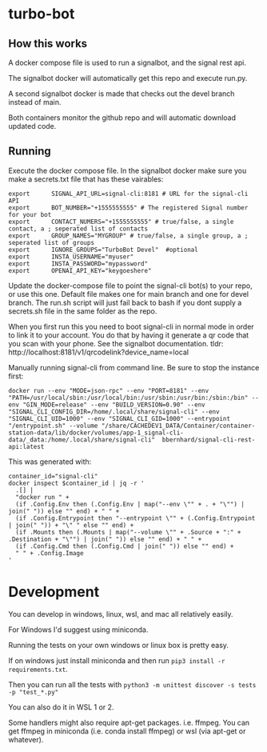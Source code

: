 # turbo-bot

## How this works

A docker compose file is used to run a signalbot, and the signal rest api.

The signalbot docker will automatically get this repo and execute run.py.

A second signalbot docker is made that checks out the devel branch instead of main.

Both containers monitor the github repo and will automatic download updated code.


## Running

Execute the docker compose file.  In the signalbot docker make sure you make a secrets.txt file that has these vairables:

```
export      SIGNAL_API_URL=signal-cli:8181 # URL for the signal-cli API
export      BOT_NUMBER="+1555555555" # The registered Signal number for your bot
export      CONTACT_NUMERS="+1555555555" # true/false, a single contact, a ; seperated list of contacts
export      GROUP_NAMES="MYGROUP" # true/false, a single group, a ; seperated list of groups
export      IGNORE_GROUPS="TurboBot Devel"	#optional
export      INSTA_USERNAME="myuser"
export      INSTA_PASSWORD="mypassword"
export      OPENAI_API_KEY="keygoeshere"
```
      
Update the docker-compose file to point the signal-cli bot(s) to your repo,
or use this one.  Default file makes one for main branch and one for devel
branch.  The run.sh script will just fail back to bash if you dont supply
a secrets.sh file in the same folder as the repo.

When you first run this you need to boot signal-cli in normal mode in order
to link it to your account.  You do that by having it generate a qr code
that you scan with your phone.  See the signalbot documentation.  tldr:
http://localhost:8181/v1/qrcodelink?device_name=local


Manually running signal-cli from command line.  Be sure to stop the instance
first:

```
docker run --env "MODE=json-rpc" --env "PORT=8181" --env "PATH=/usr/local/sbin:/usr/local/bin:/usr/sbin:/usr/bin:/sbin:/bin" --env "GIN_MODE=release" --env "BUILD_VERSION=0.90" --env "SIGNAL_CLI_CONFIG_DIR=/home/.local/share/signal-cli" --env "SIGNAL_CLI_UID=1000" --env "SIGNAL_CLI_GID=1000" --entrypoint "/entrypoint.sh" --volume "/share/CACHEDEV1_DATA/Container/container-station-data/lib/docker/volumes/app-1_signal-cli-data/_data:/home/.local/share/signal-cli"  bbernhard/signal-cli-rest-api:latest
```

This was generated with:

```
container_id="signal-cli"
docker inspect $container_id | jq -r '
  .[] | 
  "docker run " +
  (if .Config.Env then (.Config.Env | map("--env \"" + . + "\"") | join(" ")) else "" end) + " " +
  (if .Config.Entrypoint then "--entrypoint \"" + (.Config.Entrypoint | join(" ")) + "\" " else "" end) +
  (if .Mounts then (.Mounts | map("--volume \"" + .Source + ":" + .Destination + "\"") | join(" ")) else "" end) + " " +
  (if .Config.Cmd then (.Config.Cmd | join(" ")) else "" end) +
  " " + .Config.Image
'
```


# Development

You can develop in windows, linux, wsl, and mac all relatively easily.

For Windows I'd suggest using miniconda.

Running the tests on your own windows or linux box is pretty easy.

If on windows just install miniconda and then run `pip3 install -r requirements.txt`.

Then you can run all the tests with `python3 -m unittest discover -s tests -p "test_*.py"`

You can also do it in WSL 1 or 2.

Some handlers might also require apt-get packages.  i.e. ffmpeg.  You can get 
ffmpeg in miniconda (i.e. conda install ffmpeg) or wsl (via apt-get or whatever).



